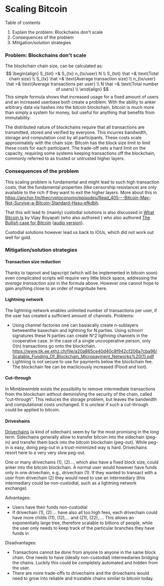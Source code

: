 # Scaling Bitcoin

Table of contents

1. Explain the problem: Blockchains don't scale
2. Consequences of the problem
3. Mitigation/solution strategies

### Problem: Blockchains don't scale

The blockchain chain size,  can be calculated as: 
$$
\begin{align}
S_{tot} =& S_{tx} n_{tx/user} N \\
S_{tot} \hat =& \text{Total chain size} \\
S_{tx} \hat =& \text{Average transaction size} \\
n_{tx/user} \hat =& \text{Average transactions per user} \\
N \hat =& \text{Total number of users} \\
\end{align}
$$
This simple formula shows that increased usage for a fixed amount of users and an increased userbase both create a problem. With the ability to anker arbitrary data via hashes into the bitcoin blockchain, bitcoin is much more than simply a system for money, but useful for anything that benefits from immutability.

The distributed nature of blockchains require that all transactions are transmitted, stored and verified by everyone. This incurres bandwidth, storage and computation cost by all participants. These costs scale approximately with the chain size. Bitcoin has the block size limit to limit these costs for each participant. The trade-off sets a hard limit on the capacity, requiring some systems keeping transactions off the blockchain, commonly referred to as trusted or untrusted higher layers.

### Consequences of the problem

This scaling problem is fundamental and might lead to such high transaction costs, that the fundamental properties (like censorship resistance) are only available to the rich if they want to exit the higher layers. More about this in https://anchor.fm/thecryptoconomy/episodes/Read_405---Bitcoin-May-Not-Survive-a-Bitcoin-Standard-Hasu-efkdbh. 

That this will lead to (mainly) custodial solutions is also discussed in [What Bitcoin Is](https://stephanlivera.com/episode/185/) by Vijay Boyapati (who also authored ) who also authored [The Bullish case for Bitcoin](https://medium.com/@vijayboyapati/the-bullish-case-for-bitcoin-6ecc8bdecc1) ([audio version](https://anchor.fm/thecryptoconomy/episodes/Read_407---The-Bullish-Case-for-Bitcoin-Vijay-Boyapati-efpi06)).

Custodial solutions however lead us back to IOUs, which did not work out well for gold.  

### Mitigation/solution strategies

#### Transaction size reduction

Thanks to taproot and tapscript (which will be implemented in bitcoin soon) even complicated scripts will require very little block space, addressing the *average transaction size* in the formula above. However one cannot hope to gain anything close to an order of magnitude here.

#### Lightning network

The lightning network enables unlimited number of transactions per user, if the user has created a sufficient amount of channels. Problems:
- Using channel factories one can basiacally create n-sublayers betweenthe basechain and lightning for  N parties. Using schnorr signatures these N parties can create N^2 ligthning channels in the cooperative case. In the case of a single uncooperative person, only O(n) transactions go onto the blockchain.   https://www.tik.ee.ethz.ch/file/a20a865ce40d40c8f942cf206a7cba96/Scalable_Funding_Of_Blockchain_Micropayment_Networks%20(1).pdf
- Lightning is not secure to use for payments below the blockchain fee. The blockchain fee can be macliciously increased (Flood and loot).

#### Cut-through

In Mimblewimble exists the possibility to remove intermediate transactions from the blockchain without deminishing the security of the chain, called "cut-through". This reduces the storage problem, but leaves the bandwidth and computational costs unchanged. It is unclear if such a cut-through could be applied to bitcoin.

#### Driveshains

[Drivechains](https://www.drivechain.info/peer-review/peer-review-new/) (a kind of sidechain) seem by far the most promising in the long term. Sidechains generally allow to transfer bitcoin into the sidechain (peg-in) and transfer them back into the bitcoin blockchain (peg-out). While peg-in is easy, doing peg-out in a trust-minimized way is hard. Drivechains resort here to a very very slow peg-out. 

One or many drivechains (1), (2)..., which also have a fixed block size, could anker into the bitcoin blockchain. A normal user would however have funds only in one drivechain, e.g., drivechain (1). If they wanted to transact with a user from drivechain (2) they would need to use an intermediary (this intermediary could be non-custodial, such as a lightning network exchange). 

Advantages:

* Users have their funds non-custodial
* If drivechain (1), (2).... have also all too high fees, each drivechain could have more childs (11), (12),...  and (21), (22),....  This allows an exponentially large tree, therefore scalable to billions of people, while the user only needs to keep track of the particular branches they have funds in

Disadvantages:

* Transactions cannot be done from anyone to anyone in the same block chain. One needs to have (ideally non-custodial) intermediaries bridging the chains. Luckily this could be completely automated and hidden from the user.
* There are more trade-offs to drivechains and the drivechains would need to grow into reliable and trustable chains similar to bitcoin today.



